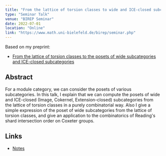 ```yaml
---
title: "From the lattice of torsion classes to wide and ICE-closed subcategories"
type: "Seminar Talk"
venue: "BIREP Seminar"
date: 2022-07-01
location: "Online"
link: "https://www.math.uni-bielefeld.de/birep/seminar.php"
---
```


Based on my preprint:

- [From the lattice of torsion classes to the posets of wide subcategories and ICE-closed subcategories](/papers/from-tors/)

## Abstract
For a module category, we can consider the posets of various subcategories. In this talk, I explain that we can compute the posets of wide and ICE-closed (Image, Cokernel, Extension-closed) subcategories from the lattice of torsion classes in a purely combinatorial way. Also I give a simple expression of the poset of wide subcategories from the lattice of torsion classes, and give an application to the combinatorics of Reading's shard intersection order on Coxeter groups.

## Links

- [Notes](/files/2022-07-01.pdf)
